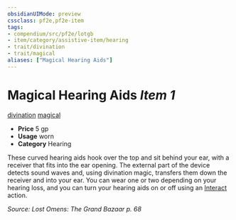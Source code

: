 ```yaml
---
obsidianUIMode: preview
cssclass: pf2e,pf2e-item
tags:
- compendium/src/pf2e/lotgb
- item/category/assistive-item/hearing
- trait/divination
- trait/magical
aliases: ["Magical Hearing Aids"]
---
```

# Magical Hearing Aids *Item 1*  
[divination](/rules/traits/divination.md)  [magical](/rules/traits/magical.md)  

- **Price** 5 gp
- **Usage** worn
- **Category** Hearing

These curved hearing aids hook over the top and sit behind your ear, with a receiver that fits into the ear opening. The external part of the device detects sound waves and, using divination magic, transfers them down the receiver and into your ear. You can wear one or two depending on your hearing loss, and you can turn your hearing aids on or off using an [Interact](/rules/actions/interact.md) action.

*Source: Lost Omens: The Grand Bazaar p. 68*
